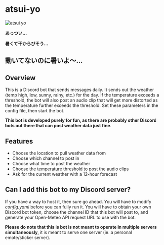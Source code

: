 # atsui-yo
[![atsui yo](https://i.ytimg.com/vi/0BqAlaSXEkE/mqdefault.jpg)](https://www.youtube.com/watch?v=0BqAlaSXEkE "atsui yo")

**あっつい…**

**暑くて干からびそう…**

**動いてないのに暑いよ～…**
---

## Overview
This is a Discord bot that sends messages daily. It sends out the weather (temp high, low, sunny, rainy, etc.) for the day. If the temperature exceeds a threshold, the bot will also post an audio clip that will get more distorted as the temperature further exceeds the threshold. Set these parameters in the config file, then start the bot.

**This bot is developed purely for fun, as there are probably other Discord bots out there that can post weather data just fine.**

## Features
- Choose the location to pull weather data from
- Choose which channel to post in
- Choose what time to post the weather
- Choose the temperature threshold to post the audio clips
- Ask for the current weather with a 12-hour forecast

## Can I add this bot to my Discord server?
If you have a way to host it, then sure go ahead. You will have to modify *config.yaml* before you can fully run it. You will have to obtain your own Discord bot token, choose the channel ID that this bot will post to, and generate your Open-Meteo API request URL to use with the bot.

**Please do note that this is bot is not meant to operate in multiple servers simultaneously**, it is meant to serve one server (ie. a personal emote/sticker server). 
